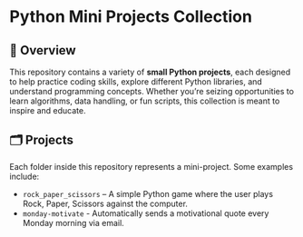 # Python Mini Projects Collection

## 🌅 Overview
This repository contains a variety of **small Python projects**, each designed to help practice coding skills, explore different Python libraries, and understand programming concepts. Whether you’re seizing opportunities to learn algorithms, data handling, or fun scripts, this collection is meant to inspire and educate.

## 🗂️ Projects
Each folder inside this repository represents a mini-project. Some examples include:  
- `rock_paper_scissors` – A simple Python game where the user plays Rock, Paper, Scissors against the computer.
- `monday-motivate` - Automatically sends a motivational quote every Monday morning via email.

  
